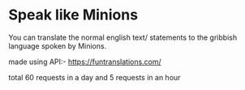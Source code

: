 # Speak like Minions

You can translate the normal english text/ statements to the gribbish language spoken by Minions.

made using API:- https://funtranslations.com/

total 60 requests in a day and 5 requests in an hour